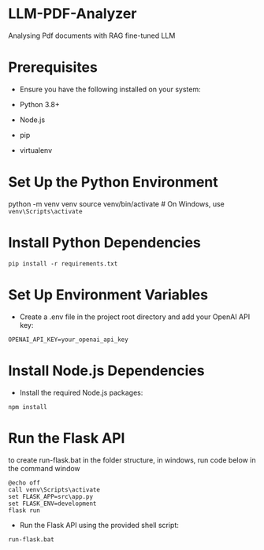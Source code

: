 # LLM-PDF-Analyzer
Analysing Pdf documents with RAG fine-tuned LLM 

# Prerequisites
- Ensure you have the following installed on your system:

- Python 3.8+
- Node.js
- pip
- virtualenv

# Set Up the Python Environment

python -m venv venv
source venv/bin/activate  # On Windows, use `venv\Scripts\activate`

#  Install Python Dependencies
```
pip install -r requirements.txt
```
# Set Up Environment Variables
- Create a .env file in the project root directory and add your OpenAI API key:
```
OPENAI_API_KEY=your_openai_api_key
```

#  Install Node.js Dependencies
- Install the required Node.js packages:
```
npm install
```
# Run the Flask API 

to create run-flask.bat in the folder structure, in windows, run code below in the command window
```
@echo off
call venv\Scripts\activate
set FLASK_APP=src\app.py
set FLASK_ENV=development
flask run
```
- Run the Flask API using the provided shell script:
```
run-flask.bat

```
